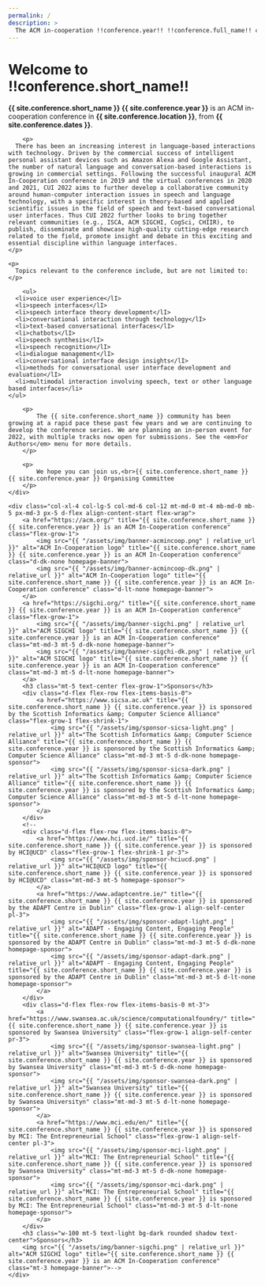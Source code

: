 ```yaml
---
permalink: /
description: > 
  The ACM in-cooperation !!conference.year!! !!conference.full_name!! conference will take place in Glasgow, UK, running from !!conference.dates!!.
---
```


# Welcome to !!conference.short_name!!
  
<div class="row">
<!--	<div class="col-xl-12 col-lg-12 col-md-12 col-12">-->
	<div class="col-xl-8 col-lg-7 col-md-6 col-12">
		<p>
			<strong>{{ site.conference.short_name }} {{ site.conference.year }}</strong> is an ACM in-cooperation conference in <strong>{{ site.conference.location }}</strong>, from <strong>{{ site.conference.dates }}</strong>.
		</p>

		<p>
      There has been an increasing interest in language-based interactions with technology. Driven by the commercial success of intelligent personal assistant devices such as Amazon Alexa and Google Assistant, the number of natural language and conversation-based interactions is growing in commercial settings. Following the successful inaugural ACM In-Cooperation conference in 2019 and the virtual conferences in 2020 and 2021, CUI 2022 aims to further develop a collaborative community around human-computer interaction issues in speech and language technology, with a specific interest in theory-based and applied scientific issues in the field of speech and text-based conversational user interfaces. Thus CUI 2022 further looks to bring together relevant communities (e.g., ISCA, ACM SIGCHI, CogSci, CHIIR), to publish, disseminate and showcase high-quality cutting-edge research related to the field, promote insight and debate in this exciting and essential discipline within language interfaces.
    </p>
    
    <p>
      Topics relevant to the conference include, but are not limited to:
    </p>
    
		<ul>
      <li>voice user experience</lI>
      <li>speech interfaces</lI>
      <li>speech interface theory development</lI>
      <li>conversational interaction through technology</lI>
      <li>text-based conversational interfaces</lI>
      <li>chatbots</lI>
      <li>speech synthesis</lI>
      <li>speech recognition</lI>
      <li>dialogue management</lI>
      <li>conversational interface design insights</lI>
      <li>methods for conversational user interface development and evaluation</lI>
      <li>multimodal interaction involving speech, text or other language based interfaces</li>
    </ul>
		
		<p>
			The {{ site.conference.short_name }} community has been growing at a rapid pace these past few years and we are continuing to develop the conference series. We are planning an in-person event for 2022, with multiple tracks now open for submissions. See the <em>For Authors</em> menu for more details.
		</p>

		<p>
			We hope you can join us,<br>{{ site.conference.short_name }} {{ site.conference.year }} Organising Committee
		</p>
	</div>

	<div class="col-xl-4 col-lg-5 col-md-6 col-12 mt-md-0 mt-4 mb-md-0 mb-5 px-md-3 px-5 d-flex align-content-start flex-wrap">
		<a href="https://acm.org/" title="{{ site.conference.short_name }} {{ site.conference.year }} is an ACM In-Cooperation conference" class="flex-grow-1">
			<img src="{{ "/assets/img/banner-acmincoop.png" | relative_url }}" alt="ACM In-Cooperation logo" title="{{ site.conference.short_name }} {{ site.conference.year }} is an ACM In-Cooperation conference" class="d-dk-none homepage-banner">
			<img src="{{ "/assets/img/banner-acmincoop-dk.png" | relative_url }}" alt="ACM In-Cooperation logo" title="{{ site.conference.short_name }} {{ site.conference.year }} is an ACM In-Cooperation conference" class="d-lt-none homepage-banner">
		</a>
		<a href="https://sigchi.org/" title="{{ site.conference.short_name }} {{ site.conference.year }} is an ACM In-Cooperation conference" class="flex-grow-1">
			<img src="{{ "/assets/img/banner-sigchi.png" | relative_url }}" alt="ACM SIGCHI logo" title="{{ site.conference.short_name }} {{ site.conference.year }} is an ACM In-Cooperation conference" class="mt-md-3 mt-5 d-dk-none homepage-banner">
			<img src="{{ "/assets/img/banner-sigchi-dk.png" | relative_url }}" alt="ACM SIGCHI logo" title="{{ site.conference.short_name }} {{ site.conference.year }} is an ACM In-Cooperation conference" class="mt-md-3 mt-5 d-lt-none homepage-banner">
		</a>
		<h3 class="mt-5 text-center flex-grow-1">Sponsors</h3>
		<div class="d-flex flex-row flex-items-basis-0">
			<a href="https://www.sicsa.ac.uk" title="{{ site.conference.short_name }} {{ site.conference.year }} is sponsored by the Scottish Informatics &amp; Computer Science Alliance" class="flex-grow-1 flex-shrink-1">
				<img src="{{ "/assets/img/sponsor-sicsa-light.png" | relative_url }}" alt="The Scottish Informatics &amp; Computer Science Alliance" title="{{ site.conference.short_name }} {{ site.conference.year }} is sponsored by the Scottish Informatics &amp; Computer Science Alliance" class="mt-md-3 mt-5 d-dk-none homepage-sponsor">
				<img src="{{ "/assets/img/sponsor-sicsa-dark.png" | relative_url }}" alt="The Scottish Informatics &amp; Computer Science Alliance" title="{{ site.conference.short_name }} {{ site.conference.year }} is sponsored by the Scottish Informatics &amp; Computer Science Alliance" class="mt-md-3 mt-5 d-lt-none homepage-sponsor">
			</a>
		</div>
		<!--
		<div class="d-flex flex-row flex-items-basis-0">
			<a href="https://www.hci.ucd.ie/" title="{{ site.conference.short_name }} {{ site.conference.year }} is sponsored by HCI@UCD" class="flex-grow-1 flex-shrink-1 pr-3">
				<img src="{{ "/assets/img/sponsor-hciucd.png" | relative_url }}" alt="HCI@UCD logo" title="{{ site.conference.short_name }} {{ site.conference.year }} is sponsored by HCI@UCD" class="mt-md-3 mt-5 homepage-sponsor">
			</a>
			<a href="https://www.adaptcentre.ie/" title="{{ site.conference.short_name }} {{ site.conference.year }} is sponsored by the ADAPT Centre in Dublin" class="flex-grow-1 align-self-center pl-3">
				<img src="{{ "/assets/img/sponsor-adapt-light.png" | relative_url }}" alt="ADAPT - Engaging Content, Engaging People" title="{{ site.conference.short_name }} {{ site.conference.year }} is sponsored by the ADAPT Centre in Dublin" class="mt-md-3 mt-5 d-dk-none homepage-sponsor">
				<img src="{{ "/assets/img/sponsor-adapt-dark.png" | relative_url }}" alt="ADAPT - Engaging Content, Engaging People" title="{{ site.conference.short_name }} {{ site.conference.year }} is sponsored by the ADAPT Centre in Dublin" class="mt-md-3 mt-5 d-lt-none homepage-sponsor">
			</a>
		</div>
		<div class="d-flex flex-row flex-items-basis-0 mt-3">
			<a href="https://www.swansea.ac.uk/science/computationalfoundry/" title="{{ site.conference.short_name }} {{ site.conference.year }} is sponsored by Swansea University" class="flex-grow-1 align-self-center pr-3">
				<img src="{{ "/assets/img/sponsor-swansea-light.png" | relative_url }}" alt="Swansea University" title="{{ site.conference.short_name }} {{ site.conference.year }} is sponsored by Swansea University" class="mt-md-3 mt-5 d-dk-none homepage-sponsor">
				<img src="{{ "/assets/img/sponsor-swansea-dark.png" | relative_url }}" alt="Swansea University" title="{{ site.conference.short_name }} {{ site.conference.year }} is sponsored by Swansea Universityn" class="mt-md-3 mt-5 d-lt-none homepage-sponsor">
			</a>
			<a href="https://www.mci.edu/en/" title="{{ site.conference.short_name }} {{ site.conference.year }} is sponsored by MCI: The Entrepreneurial School" class="flex-grow-1 align-self-center pl-3">
				<img src="{{ "/assets/img/sponsor-mci-light.png" | relative_url }}" alt="MCI: The Entrepreneurial School" title="{{ site.conference.short_name }} {{ site.conference.year }} is sponsored by Swansea University" class="mt-md-3 mt-5 d-dk-none homepage-sponsor">
				<img src="{{ "/assets/img/sponsor-mci-dark.png" | relative_url }}" alt="MCI: The Entrepreneurial School" title="{{ site.conference.short_name }} {{ site.conference.year }} is sponsored by MCI: The Entrepreneurial School" class="mt-md-3 mt-5 d-lt-none homepage-sponsor">
			</a>
		</div>
		<h3 class="w-100 mt-5 text-light bg-dark rounded shadow text-center">Sponsors</h3>
		<img src="{{ "/assets/img/banner-sigchi.png" | relative_url }}" alt="ACM SIGCHI logo" title="{{ site.conference.short_name }} {{ site.conference.year }} is an ACM In-Cooperation conference" class="mt-3 homepage-banner">-->
	</div>
</div>

